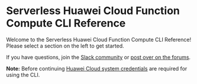 # Serverless Huawei Cloud Function Compute CLI Reference

Welcome to the Serverless Huawei Cloud Function Compute CLI Reference! Please select a section on the left to get started.

If you have questions, join the [Slack community](https://serverless.com/slack) or [post over on the forums](http://forum.serverless.com/).

**Note:** Before continuing [Huawei Cloud system credentials](../guide/credentials.md) are required for using the CLI.
